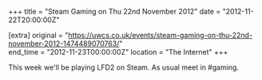 +++
title = "Steam Gaming on Thu 22nd November 2012"
date = "2012-11-22T20:00:00Z"

[extra]
original = "https://uwcs.co.uk/events/steam-gaming-on-thu-22nd-november-2012-1474489070763/"    
end_time = "2012-11-23T00:00:00Z"
location = "The Internet"
+++

This week we'll be playing LFD2 on Steam. As usual meet in \#gaming.

